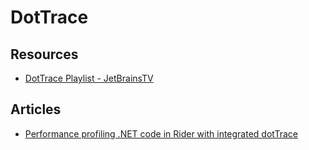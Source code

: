 # DotTrace

## Resources
- [DotTrace Playlist - JetBrainsTV](https://www.youtube.com/playlist?list=PLQ176FUIyIUbfsTxYqjlAMTm8JAYZKNGu)

## Articles
- [Performance profiling .NET code in Rider with integrated dotTrace](https://blog.jetbrains.com/dotnet/2018/10/22/performance-profiling-net-code-rider-integrated-dottrace/)